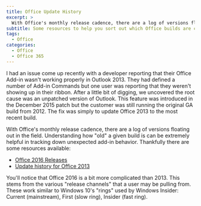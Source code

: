 ```yaml
---
title: Office Update History
excerpt: >
  With Office's monthly release cadence, there are a log of versions floating out in the field. Understanding how "old" a given build is can be extremely helpful in tracking down unexpected add-in behavior. Thankfully there are some resources available.
subtitle: Some resources to help you sort out which Office builds are current
tags:
  - Office
categories: 
  - Office
  - Office 365
---
```


I had an issue come up recently with a developer reporting that their Office Add-in wasn't working properly in Outlook 2013. They had defined a number of Add-in Commands but one user was reporting that they weren't showing up in their ribbon. After a little bit of digging, we uncovered the root cause was an unpatched version of Outlook. This feature was introduced in the December 2015 patch but the customer was still running the original GA build from 2012. The fix was simply to update Office 2013 to the most recent build.

With Office's monthly release cadence, there are a log of versions floating out in the field. Understanding how "old" a given build is can be extremely helpful in tracking down unexpected add-in behavior. Thankfully there are some resources available:

* [Office 2016 Releases](https://technet.microsoft.com/en-us/office/mt465751)
* [Update history for Office 2013](https://support.office.com/en-us/article/Update-history-for-Office-2013-19214f38-85b7-4734-b2f8-a6a598bb0117?ui=en-US&rs=en-US&ad=US&fromAR=1)

You'll notice that Office 2016 is a bit more complicated than 2013. This stems from the various "release channels" that a user may be pulling from. These work similar to Windows 10's "rings" used by Windows Insider: Current (mainstream), First (slow ring), Insider (fast ring).
